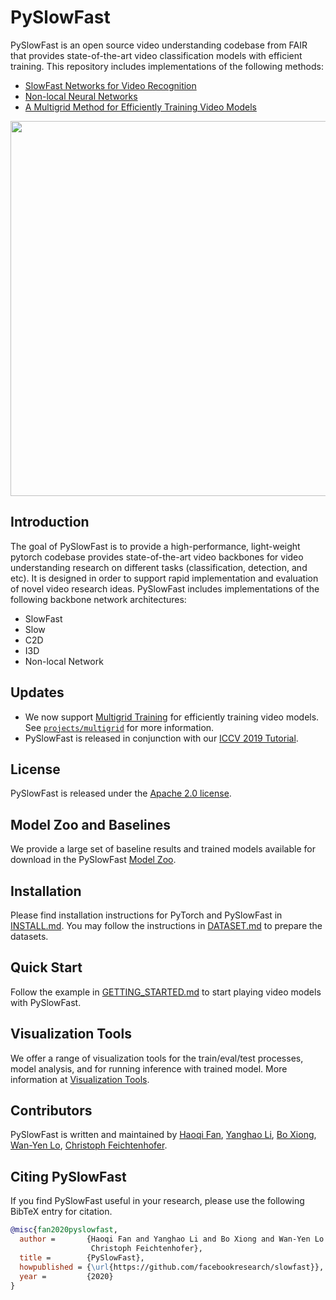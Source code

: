 # PySlowFast

PySlowFast is an open source video understanding codebase from FAIR that provides state-of-the-art video classification models with efficient training. This repository includes implementations of the following methods:

- [SlowFast Networks for Video Recognition](https://arxiv.org/abs/1812.03982)
- [Non-local Neural Networks](https://arxiv.org/abs/1711.07971)
- [A Multigrid Method for Efficiently Training Video Models](https://arxiv.org/abs/1912.00998)

<div align="center">
  <img src="demo/ava_demo.gif" width="600px"/>
</div>

## Introduction

The goal of PySlowFast is to provide a high-performance, light-weight pytorch codebase provides state-of-the-art video backbones for video understanding research on different tasks (classification, detection, and etc). It is designed in order to support rapid implementation and evaluation of novel video research ideas. PySlowFast includes implementations of the following backbone network architectures:

- SlowFast
- Slow
- C2D
- I3D
- Non-local Network

## Updates
 - We now support [Multigrid Training](https://arxiv.org/abs/1912.00998) for efficiently training video models. See [`projects/multigrid`](./projects/multigrid/README.md) for more information.
 - PySlowFast is released in conjunction with our [ICCV 2019 Tutorial](https://alexander-kirillov.github.io/tutorials/visual-recognition-iccv19/).

## License

PySlowFast is released under the [Apache 2.0 license](LICENSE).

## Model Zoo and Baselines

We provide a large set of baseline results and trained models available for download in the PySlowFast [Model Zoo](MODEL_ZOO.md).

## Installation

Please find installation instructions for PyTorch and PySlowFast in [INSTALL.md](INSTALL.md). You may follow the instructions in [DATASET.md](slowfast/datasets/DATASET.md) to prepare the datasets.

## Quick Start

Follow the example in [GETTING_STARTED.md](GETTING_STARTED.md) to start playing video models with PySlowFast.

## Visualization Tools

We offer a range of visualization tools for the train/eval/test processes, model analysis, and for running inference with trained model.
More information at [Visualization Tools](VISUALIZATION_TOOLS.md).

## Contributors
PySlowFast is written and maintained by [Haoqi Fan](https://haoqifan.github.io/), [Yanghao Li](https://lyttonhao.github.io/), [Bo Xiong](https://www.cs.utexas.edu/~bxiong/), [Wan-Yen Lo](https://www.linkedin.com/in/wanyenlo/), [Christoph Feichtenhofer](https://feichtenhofer.github.io/).

## Citing PySlowFast
If you find PySlowFast useful in your research, please use the following BibTeX entry for citation.
```BibTeX
@misc{fan2020pyslowfast,
  author =       {Haoqi Fan and Yanghao Li and Bo Xiong and Wan-Yen Lo and
                  Christoph Feichtenhofer},
  title =        {PySlowFast},
  howpublished = {\url{https://github.com/facebookresearch/slowfast}},
  year =         {2020}
}
```
